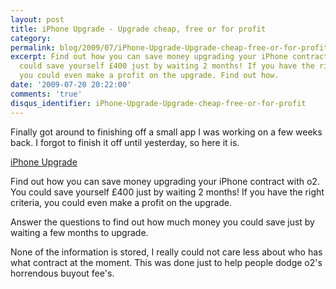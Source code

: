 ```yaml
---
layout: post
title: iPhone Upgrade - Upgrade cheap, free or for profit
category: 
permalink: blog/2009/07/iPhone-Upgrade-Upgrade-cheap-free-or-for-profit
excerpt: Find out how you can save money upgrading your iPhone contract with o2. You
  could save yourself £400 just by waiting 2 months! If you have the right criteria,
  you could even make a profit on the upgrade. Find out how.
date: '2009-07-20 20:22:00'
comments: 'true'
disqus_identifier: iPhone-Upgrade-Upgrade-cheap-free-or-for-profit
---
```


Finally got around to finishing off a small app I was working on a few weeks back. I forgot to finish it off until yesterday, so here it is.  
  
  
 [iPhone Upgrade](http://iphone-upgrade.co.uk/ "iPhone Upgrade - Upgrade your iPhone free or for profit")

Find out how you can save money upgrading your iPhone contract with o2. You could save yourself £400 just by waiting 2 months! If you have the right criteria, you could even make a profit on the upgrade.

Answer the questions to find out how much money you could save just by waiting a few months to upgrade.

None of the information is stored, I really could not care less about who has what contract at the moment. This was done just to help people dodge o2's horrendous buyout fee's.

